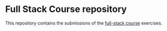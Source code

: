 # Full Stack Course repository
  This repository contains the submissions of the [full-stack course](https://fullstackopen.com/) exercises.